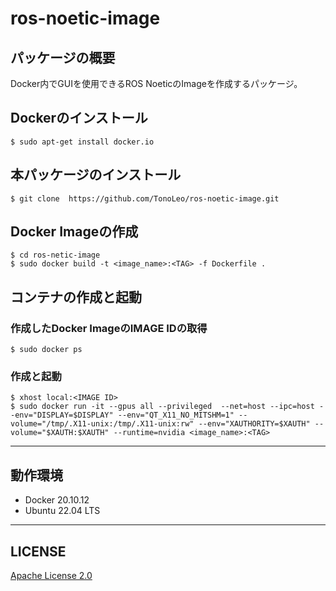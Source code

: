 # ros-noetic-image

## パッケージの概要
Docker内でGUIを使用できるROS NoeticのImageを作成するパッケージ。

## Dockerのインストール
```
$ sudo apt-get install docker.io
```
## 本パッケージのインストール
```
$ git clone  https://github.com/TonoLeo/ros-noetic-image.git
```
## Docker Imageの作成
```
$ cd ros-netic-image 
$ sudo docker build -t <image_name>:<TAG> -f Dockerfile .
```
## コンテナの作成と起動

### 作成したDocker ImageのIMAGE IDの取得 
```
$ sudo docker ps
```
### 作成と起動
```
$ xhost local:<IMAGE ID>
$ sudo docker run -it --gpus all --privileged  --net=host --ipc=host --env="DISPLAY=$DISPLAY" --env="QT_X11_NO_MITSHM=1" --volume="/tmp/.X11-unix:/tmp/.X11-unix:rw" --env="XAUTHORITY=$XAUTH" --volume="$XAUTH:$XAUTH" --runtime=nvidia <image_name>:<TAG>
```

---
## 動作環境

- Docker 20.10.12
- Ubuntu 22.04 LTS
---
## LICENSE

[Apache License 2.0](https://github.com/TonoLeo/ros-noetic-image/blob/master/LICENSE)
